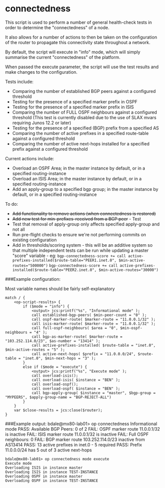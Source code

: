 # connectedness

This script is used to perform a number of general health-check tests in order to determine the "connectedness" of a node.

It also allows for a number of actions to then be taken on the configuration of the router to propagate this connectivity state throughout a network.

By default, the script will execute in "info" mode, which will simply summarise the current "connectedness" of the platform.

When passed the execute parameter, the script will use the test results and make changes to the configuration.

Tests include:

* Comparing the number of established BGP peers against a configured threshold
* Testing for the presence of a specified marker prefix in OSPF
* Testing for the presence of a specified marker prefix in ISIS
* Comparing the number of FULL OSPF neighbours against a configured threshold (This test is currently disabled due to the use of SLAX mvars requiring Junos 12.2 or later)
* Testing for the presence of a specified (BGP) prefix from a specified AS
* Comparing the number of active prefixes in a specified route-table against a configured threshold
* Comparing the number of active next-hops installed for a specified prefix against a configured threshold

Current actions include:

* Overload an OSPF Area; in the master instance by default, or in a specified routing-instance
* Overload an ISIS Area; in the master instance by default, or in a specified routing-instance
* Add an apply-group to a specified bgp group; in the master instance by default, or in a specified routing-instance

To do:

* ~~Add functionality to remove actions (when connectedness is restored)~~
* ~~Add new test for min-prefixes-received from a BGP peer~~ - Test
* Test that removal of apply-group only affects specified apply-group and not all
* Run pre-flight checks to ensure we're not performing commits on existing configuration
* Add in thresholds/scoring system - this will be an additive system so that multiple independent tests can be run while updating a master "score" variable - eg: 
```bgp-connectedness-score += call active-prefixes-installed($route-table="PEER1.inet.0", $min-active-routes="500000")```
```bgp-connectedness-score += call active-prefixes-installed($route-table="PEER2.inet.0", $min-active-routes="30000")```

###Example configuration:

Most variable names should be fairly self-explanatory

    match / {
        <op-script-results> {
            if ($mode = "info") {
                <output> jcs:printf("%s", "Informational mode" );
                call established-bgp-peers( $min-peer-count = "0" );
                call ospf-marker-route( $marker-route = "11.0.0.1/32" );
                call isis-marker-route( $marker-route = "11.0.0.1/32" );
                call full-ospf-neighbours( $area = "0", $min-ospf-neighbours = "4" );
                call bgp-as-marker-route( $marker-route = "103.252.114.0/23", $as-number = "13414" );
                call active-prefixes-installed( $route-table = "inet.0", $min-active-routes = "5" );
                call active-next-hops( $prefix = "11.0.0.0/24", $route-table = "inet.0", $min-next-hops = "3" );
            }
            else if ($mode = "execute") {
                <output> jcs:printf("%s", "Execute mode" );
                call overload-isis();
                call overload-isis( $instance = "BEN" );
                call overload-ospf();
                call overload-ospf( $instance = "BEN" );
                call bgp-apply-group( $instance = "master", $bgp-group = "MYPEERS", $apply-group-name = "BGP-REJECT-ALL")
            }
        }
        var $close-results = jcs:close($router);
    }

###Example output:
	bdale@mx80-lab01> op connectedness
	Informational mode
	PASS: Available BGP Peers: 0 of 2
	FAIL: OSPF marker route 11.0.0.1/32 is inactive
	FAIL: ISIS marker route 11.0.0.1/32 is inactive
	FAIL: Full OSPF neighbours: 0
	FAIL: BGP marker route 103.252.114.0/23 inactive from AS13414
	PASS: 13 active prefixes in inet.0 - 5 required
	PASS: Prefix 11.0.0.0/24 has 5 out of 3 active next-hops
    
    bdale@mx80-lab01> op connectedness mode execute                           
    Execute mode
    Overloading ISIS in instance master
    Overloading ISIS in instance TEST-INSTANCE
    Overloading OSPF in instance master
    Overloading OSPF in instance TEST-INSTANCE